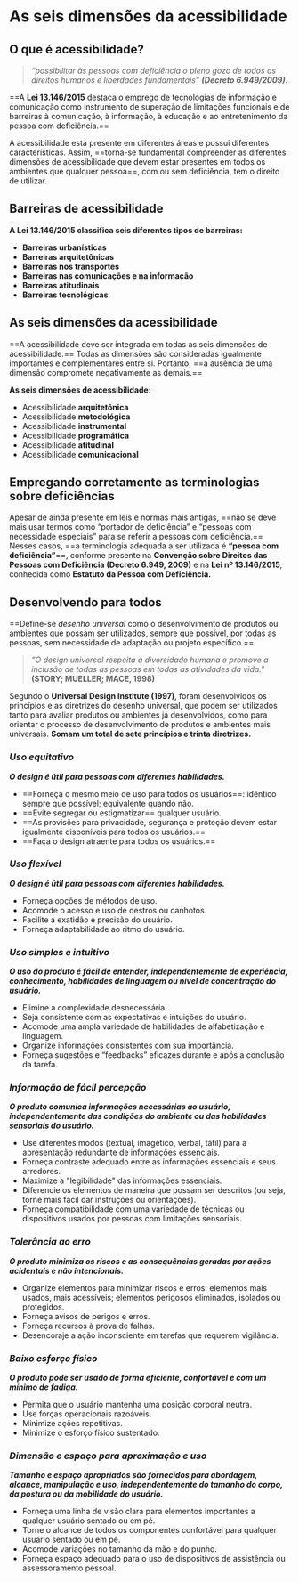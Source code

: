 # **As seis dimensões da acessibilidade**

## O que é acessibilidade?

> *“possibilitar às pessoas com deficiência o pleno gozo de todos os direitos humanos e liberdades fundamentais” 
> **(Decreto 6.949/2009)**.*

==A **Lei 13.146/2015** destaca o emprego de tecnologias de informação e comunicação como instrumento de superação de limitações funcionais e de barreiras à comunicação, à informação, à educação e ao entretenimento da pessoa com deficiência.==

A acessibilidade está presente em diferentes áreas e possui diferentes características. Assim, ==torna-se fundamental compreender as diferentes dimensões de acessibilidade que devem estar presentes em todos os ambientes que qualquer pessoa==, com ou sem deficiência, tem o direito de utilizar.

## Barreiras de acessibilidade

**A Lei 13.146/2015 classifica seis diferentes tipos de barreiras:**
- **Barreiras urbanísticas**
- **Barreiras arquitetônicas**
- **Barreiras nos transportes**
- **Barreiras nas comunicações e na informação**
- **Barreiras atitudinais**
- **Barreiras tecnológicas**

## As seis dimensões da acessibilidade

==A acessibilidade deve ser integrada em todas as seis dimensões de acessibilidade.== Todas as dimensões são consideradas igualmente importantes e complementares entre si. Portanto, ==a ausência de uma dimensão compromete negativamente as demais.==

**As seis dimensões de acessibilidade:**
- Acessibilidade **arquitetônica**
- Acessibilidade **metodológica**
- Acessibilidade **instrumental**
- Acessibilidade **programática**
- Acessibilidade **atitudinal**
- Acessibilidade **comunicacional**

## Empregando corretamente as terminologias sobre deficiências

Apesar de ainda presente em leis e normas mais antigas, ==não se deve mais usar termos como “portador de deficiência” e “pessoas com necessidade especiais” para se referir a pessoas com deficiência.== Nesses casos, ==a terminologia adequada a ser utilizada é **“pessoa com deficiência”**==, conforme presente na **Convenção sobre Direitos das Pessoas com Deficiência (Decreto 6.949, 2009)** e na **Lei nº 13.146/2015**, conhecida como **Estatuto da Pessoa com Deficiência.** 

## Desenvolvendo para todos

==Define-se *desenho universal* como o desenvolvimento de produtos ou ambientes que possam ser utilizados, sempre que possível, por todas as pessoas, sem necessidade de adaptação ou projeto específico.==

> *"O design universal respeita a diversidade humana e promove a inclusão de todas as pessoas em todas as atividades da vida."*
> **(STORY; MUELLER; MACE, 1998)**

Segundo o **Universal Design Institute (1997)**, foram desenvolvidos os princípios e as diretrizes do desenho universal, que podem ser utilizados tanto para avaliar produtos ou ambientes já desenvolvidos, como para orientar o processo de desenvolvimento de produtos e ambientes mais universais. **Somam um total de sete princípios e trinta diretrizes.**

### *Uso equitativo*
***O design é útil para pessoas com diferentes habilidades.***
- ==Forneça o mesmo meio de uso para todos os usuários==: idêntico sempre que possível; equivalente quando não.
- ==Evite segregar ou estigmatizar== qualquer usuário.
- ==As provisões para privacidade, segurança e proteção devem estar igualmente disponíveis para todos os usuários.==
- ==Faça o design atraente para todos os usuários.==
### *Uso flexível*
***O design é útil para pessoas com diferentes habilidades.***
- Forneça opções de métodos de uso.
- Acomode o acesso e uso de destros ou canhotos.
- Facilite a exatidão e precisão do usuário.
- Forneça adaptabilidade ao ritmo do usuário.
### *Uso simples e intuitivo*
***O uso do produto é fácil de entender, independentemente de experiência, conhecimento, habilidades de linguagem ou nível de concentração do usuário.***
- Elimine a complexidade desnecessária.
- Seja consistente com as expectativas e intuições do usuário.
- Acomode uma ampla variedade de habilidades de alfabetização e linguagem.
- Organize informações consistentes com sua importância.
- Forneça sugestões e “feedbacks” eficazes durante e após a conclusão da tarefa.
### *Informação de fácil percepção*
***O produto comunica informações necessárias ao usuário, independentemente das condições do ambiente ou das habilidades sensoriais do usuário.***
- Use diferentes modos (textual, imagético, verbal, tátil) para a apresentação redundante de informações essenciais.
- Forneça contraste adequado entre as informações essenciais e seus arredores.
- Maximize a "legibilidade" das informações essenciais.
- Diferencie os elementos de maneira que possam ser descritos (ou seja, torne mais fácil dar instruções ou orientações).
- Forneça compatibilidade com uma variedade de técnicas ou dispositivos usados por pessoas com limitações sensoriais.
### *Tolerância ao erro*
***O produto minimiza os riscos e as consequências geradas por ações acidentais e não intencionais.***
- Organize elementos para minimizar riscos e erros: elementos mais usados, mais acessíveis; elementos perigosos eliminados, isolados ou protegidos.
- Forneça avisos de perigos e erros.
- Forneça recursos à prova de falhas.
- Desencoraje a ação inconsciente em tarefas que requerem vigilância.
### *Baixo esforço físico*
***O produto pode ser usado de forma eficiente, confortável e com um mínimo de fadiga.***
- Permita que o usuário mantenha uma posição corporal neutra.
- Use forças operacionais razoáveis.
- Minimize ações repetitivas.
- Minimize o esforço físico sustentado.
### *Dimensão e espaço para aproximação e uso*
***Tamanho e espaço apropriados são fornecidos para abordagem, alcance, manipulação e uso, independentemente do tamanho do corpo, da postura ou da mobilidade do usuário.***
- Forneça uma linha de visão clara para elementos importantes a qualquer usuário sentado ou em pé.
- Torne o alcance de todos os componentes confortável para qualquer usuário sentado ou em pé.
- Acomode variações no tamanho da mão e do punho.
- Forneça espaço adequado para o uso de dispositivos de assistência ou assessoramento pessoal.